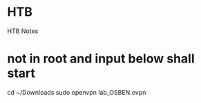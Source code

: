 # HTB
HTB Notes
# not in root and input below shall start

cd ~/Downloads 
sudo openvpn lab_OSBEN.ovpn
